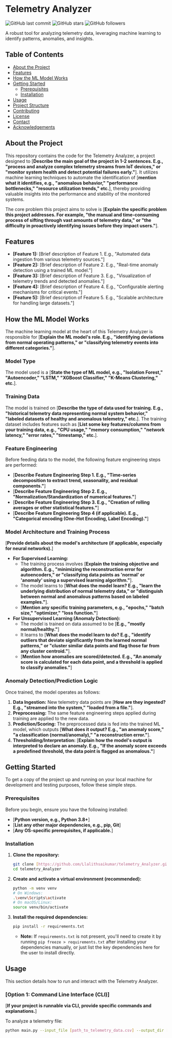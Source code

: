 # Telemetry Analyzer

![GitHub last commit](https://img.shields.io/github/last-commit/Llalithsaikumar/telemetry_Analyzer)
![GitHub stars](https://img.shields.io/github/stars/Llalithsaikumar/telemetry_Analyzer?style=social)
![GitHub followers](https://img.shields.io/github/followers/Llalithsaikumar?style=social)

A robust tool for analyzing telemetry data, leveraging machine learning to identify patterns, anomalies, and insights.

## Table of Contents
- [About the Project](#about-the-project)
- [Features](#features)
- [How the ML Model Works](#how-the-ml-model-works)
- [Getting Started](#getting-started)
  - [Prerequisites](#prerequisites)
  - [Installation](#installation)
- [Usage](#usage)
- [Project Structure](#project-structure)
- [Contributing](#contributing)
- [License](#license)
- [Contact](#contact)
- [Acknowledgements](#acknowledgements)

## About the Project

This repository contains the code for the Telemetry Analyzer, a project designed to [**Describe the main goal of the project in 1-2 sentences. E.g., "process and analyze complex telemetry streams from IoT devices," or "monitor system health and detect potential failures early."**]. It utilizes machine learning techniques to automate the identification of [**mention what it identifies, e.g., "anomalous behavior," "performance bottlenecks," "resource utilization trends," etc.**], thereby providing valuable insights into the performance and stability of the monitored systems.

The core problem this project aims to solve is [**Explain the specific problem this project addresses. For example, "the manual and time-consuming process of sifting through vast amounts of telemetry data," or "the difficulty in proactively identifying issues before they impact users."**].

## Features

* **[Feature 1]:** [Brief description of Feature 1. E.g., "Automated data ingestion from various telemetry sources."]
* **[Feature 2]:** [Brief description of Feature 2. E.g., "Real-time anomaly detection using a trained ML model."]
* **[Feature 3]:** [Brief description of Feature 3. E.g., "Visualization of telemetry trends and detected anomalies."]
* **[Feature 4]:** [Brief description of Feature 4. E.g., "Configurable alerting mechanisms for critical events."]
* **[Feature 5]:** [Brief description of Feature 5. E.g., "Scalable architecture for handling large datasets."]

## How the ML Model Works

The machine learning model at the heart of this Telemetry Analyzer is responsible for [**Explain the ML model's role. E.g., "identifying deviations from normal operating patterns," or "classifying telemetry events into different categories."**].

### Model Type

The model used is a [**State the type of ML model, e.g., "Isolation Forest," "Autoencoder," "LSTM," "XGBoost Classifier," "K-Means Clustering," etc.**].

### Training Data

The model is trained on [**Describe the type of data used for training. E.g., "historical telemetry data representing normal system behavior," "labeled datasets of healthy and anomalous telemetry," etc.**]. The training dataset includes features such as [**List some key features/columns from your training data, e.g., "CPU usage," "memory consumption," "network latency," "error rates," "timestamp," etc.**].

### Feature Engineering

Before feeding data to the model, the following feature engineering steps are performed:
* [**Describe Feature Engineering Step 1. E.g., "Time-series decomposition to extract trend, seasonality, and residual components."**]
* [**Describe Feature Engineering Step 2. E.g., "Normalization/Standardization of numerical features."**]
* [**Describe Feature Engineering Step 3. E.g., "Creation of rolling averages or other statistical features."**]
* [**Describe Feature Engineering Step 4 (if applicable). E.g., "Categorical encoding (One-Hot Encoding, Label Encoding)."**]

### Model Architecture and Training Process

[**Provide details about the model's architecture (if applicable, especially for neural networks).**]
* **For Supervised Learning:**
    * The training process involves [**Explain the training objective and algorithm. E.g., "minimizing the reconstruction error for autoencoders," or "classifying data points as 'normal' or 'anomaly' using a supervised learning algorithm."**].
    * The model learns to [**What does the model learn? E.g., "learn the underlying distribution of normal telemetry data," or "distinguish between normal and anomalous patterns based on labeled examples."**].
    * [**Mention any specific training parameters, e.g., "epochs," "batch size," "optimizer," "loss function."**]
* **For Unsupervised Learning (Anomaly Detection):**
    * The model is trained on data assumed to be [**E.g., "mostly normal/healthy."**]
    * It learns to [**What does the model learn to do? E.g., "identify outliers that deviate significantly from the learned normal patterns," or "cluster similar data points and flag those far from any cluster centroid."**].
    * [**Mention how anomalies are scored/detected. E.g., "An anomaly score is calculated for each data point, and a threshold is applied to classify anomalies."**]

### Anomaly Detection/Prediction Logic

Once trained, the model operates as follows:
1.  **Data Ingestion:** New telemetry data points are [**How are they ingested? E.g., "streamed into the system," "loaded from a file."**].
2.  **Preprocessing:** The same feature engineering steps applied during training are applied to the new data.
3.  **Prediction/Scoring:** The preprocessed data is fed into the trained ML model, which outputs [**What does it output? E.g., "an anomaly score," "a classification (normal/anomaly)," "a reconstruction error."**].
4.  **Thresholding/Interpretation:** [**Explain how the model's output is interpreted to declare an anomaly. E.g., "If the anomaly score exceeds a predefined threshold, the data point is flagged as anomalous."**]

## Getting Started

To get a copy of the project up and running on your local machine for development and testing purposes, follow these simple steps.

### Prerequisites

Before you begin, ensure you have the following installed:

* [**Python version, e.g., Python 3.8+**]
* [**List any other major dependencies, e.g., pip, Git**]
* [**Any OS-specific prerequisites, if applicable.**]

### Installation

1.  **Clone the repository:**
    ```bash
    git clone [https://github.com/Llalithsaikumar/telemetry_Analyzer.git](https://github.com/Llalithsaikumar/telemetry_Analyzer.git)
    cd telemetry_Analyzer
    ```

2.  **Create and activate a virtual environment (recommended):**
    ```bash
    python -m venv venv
    # On Windows:
    .\venv\Scripts\activate
    # On macOS/Linux:
    source venv/bin/activate
    ```

3.  **Install the required dependencies:**
    ```bash
    pip install -r requirements.txt
    ```
    * **Note:** If `requirements.txt` is not present, you'll need to create it by running `pip freeze > requirements.txt` after installing your dependencies manually, or just list the key dependencies here for the user to install directly.

## Usage

This section details how to run and interact with the Telemetry Analyzer.

### [Option 1: Command Line Interface (CLI)]

[**If your project is runnable via CLI, provide specific commands and explanations.**]

To analyze a telemetry file:
```bash
python main.py --input_file [path_to_telemetry_data.csv] --output_dir [path_for_results]
